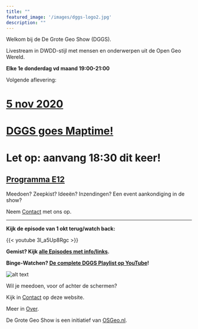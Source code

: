 ```yaml
---
title: ""
featured_image: '/images/dggs-logo2.jpg'
description: ""
---
```


Welkom bij de De Grote Geo Show (DGGS).
   
Livestream in DWDD-stijl met mensen en onderwerpen uit de Open Geo Wereld.

__Elke 1e donderdag vd maand 19:00-21:00__

Volgende aflevering:  

# __[__5 nov 2020__ ](/episode/episode-0012/)__

# __[DGGS goes Maptime!](/episode/episode-0012/)__

# __Let op: aanvang 18:30 dit keer!__

## __[Programma E12](/episode/episode-0012/)__
 

Meedoen? Zeepkist? Ideeën? Inzendingen? Een event aankondiging in de show?

Neem [Contact](/contact/) met ons op. 



 -----
__Kijk de episode van 1 okt terug/watch back:__
 
{{< youtube 3l_a5Up8Rgc >}}

__Gemist? Kijk [alle Episodes met info/links](/episode).__ 
 
__Binge-Watchen? [De complete DGGS Playlist op YouTube](https://www.youtube.com/playlist?list=PLJMEnRQpAfZqCkhGh3lb3KUnXssK7Sk6C)!__

![alt text](/images/screenshots/episode-1-10.png "Episode #1-#10")

Wil je meedoen, voor of achter de schermen?

Kijk in [Contact](/contact/) op deze website.

Meer in [Over](/about/).

De Grote Geo Show is een initiatief van [OSGeo.nl](https://osgeo.nl).
                                                                   